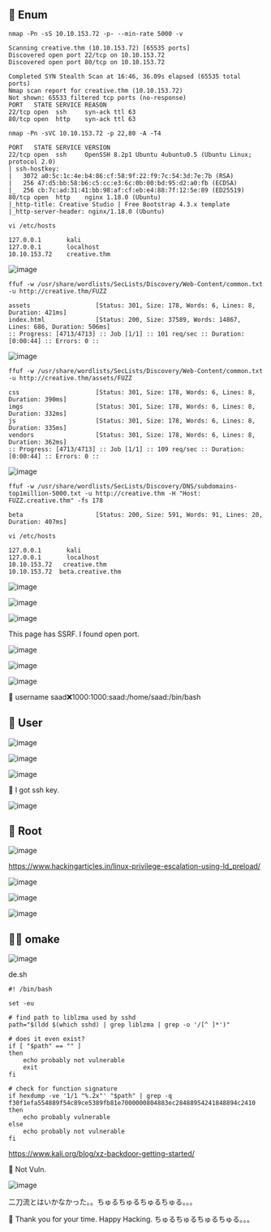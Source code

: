 ## 🍜 Enum
```
nmap -Pn -sS 10.10.153.72 -p- --min-rate 5000 -v

Scanning creative.thm (10.10.153.72) [65535 ports]
Discovered open port 22/tcp on 10.10.153.72
Discovered open port 80/tcp on 10.10.153.72

Completed SYN Stealth Scan at 16:46, 36.09s elapsed (65535 total ports)
Nmap scan report for creative.thm (10.10.153.72)
Not shown: 65533 filtered tcp ports (no-response)
PORT   STATE SERVICE REASON
22/tcp open  ssh     syn-ack ttl 63
80/tcp open  http    syn-ack ttl 63
```


```
nmap -Pn -sVC 10.10.153.72 -p 22,80 -A -T4

PORT   STATE SERVICE VERSION
22/tcp open  ssh     OpenSSH 8.2p1 Ubuntu 4ubuntu0.5 (Ubuntu Linux; protocol 2.0)
| ssh-hostkey: 
|   3072 a0:5c:1c:4e:b4:86:cf:58:9f:22:f9:7c:54:3d:7e:7b (RSA)
|   256 47:d5:bb:58:b6:c5:cc:e3:6c:0b:00:bd:95:d2:a0:fb (ECDSA)
|_  256 cb:7c:ad:31:41:bb:98:af:cf:eb:e4:88:7f:12:5e:89 (ED25519)
80/tcp open  http    nginx 1.18.0 (Ubuntu)
|_http-title: Creative Studio | Free Bootstrap 4.3.x template
|_http-server-header: nginx/1.18.0 (Ubuntu)
```
```
vi /etc/hosts
                                                                             
127.0.0.1       kali
127.0.0.1       localhost
10.10.153.72    creative.thm
```

![image](https://github.com/yukaFUNAMI/THM_Writeup/assets/6504854/7c5a00c4-a654-4e68-8295-4ee909b4c0d8)

```
ffuf -w /usr/share/wordlists/SecLists/Discovery/Web-Content/common.txt -u http://creative.thm/FUZZ 

assets                  [Status: 301, Size: 178, Words: 6, Lines: 8, Duration: 421ms]
index.html              [Status: 200, Size: 37589, Words: 14867, Lines: 686, Duration: 506ms]
:: Progress: [4713/4713] :: Job [1/1] :: 101 req/sec :: Duration: [0:00:44] :: Errors: 0 ::
```
![image](https://github.com/yukaFUNAMI/THM_Writeup/assets/6504854/2fb568f0-272b-48fc-afa4-03cf4e9a9679)


```
ffuf -w /usr/share/wordlists/SecLists/Discovery/Web-Content/common.txt -u http://creative.thm/assets/FUZZ

css                     [Status: 301, Size: 178, Words: 6, Lines: 8, Duration: 390ms]
imgs                    [Status: 301, Size: 178, Words: 6, Lines: 8, Duration: 332ms]
js                      [Status: 301, Size: 178, Words: 6, Lines: 8, Duration: 335ms]
vendors                 [Status: 301, Size: 178, Words: 6, Lines: 8, Duration: 362ms]
:: Progress: [4713/4713] :: Job [1/1] :: 109 req/sec :: Duration: [0:00:44] :: Errors: 0 ::
```
![image](https://github.com/yukaFUNAMI/THM_Writeup/assets/6504854/8a97f72d-3544-4117-b3ae-b9d7ebf8e539)


```
ffuf -w /usr/share/wordlists/SecLists/Discovery/DNS/subdomains-top1million-5000.txt -u http://creative.thm -H "Host: FUZZ.creative.thm" -fs 178 

beta                    [Status: 200, Size: 591, Words: 91, Lines: 20, Duration: 407ms]
```
```
vi /etc/hosts

127.0.0.1       kali
127.0.0.1       localhost
10.10.153.72   creative.thm
10.10.153.72  beta.creative.thm
```
![image](https://github.com/yukaFUNAMI/THM_Writeup/assets/6504854/7140cf8e-9be3-441e-86d2-d8667151727f)

![image](https://github.com/yukaFUNAMI/THM_Writeup/assets/6504854/3b6b4d7f-9e3e-4f45-98c2-c1b68fca0737)

![image](https://github.com/yukaFUNAMI/THM_Writeup/assets/6504854/4a5f487a-27d5-4135-bf28-7f2e6be47103)

This page has SSRF. I found open port.

![image](https://github.com/yukaFUNAMI/THM_Writeup/assets/6504854/6c4a0fef-e182-4a42-b86b-6e1ce83b3e87)

![image](https://github.com/yukaFUNAMI/THM_Writeup/assets/6504854/5b140182-2f3e-4d72-a67a-898b7e9195c8)

![image](https://github.com/yukaFUNAMI/THM_Writeup/assets/6504854/7be041b2-97a1-451b-97a2-943f7c3dadf5)

🍜 username saad:x:1000:1000:saad:/home/saad:/bin/bash

## 🍜 User
![image](https://github.com/yukaFUNAMI/THM_Writeup/assets/6504854/0cd5a3d0-947f-4dda-9099-edd174964df1)

![image](https://github.com/yukaFUNAMI/THM_Writeup/assets/6504854/da8782da-6ae7-46b1-a579-71b661e10dc0)

![image](https://github.com/yukaFUNAMI/THM_Writeup/assets/6504854/ec105341-6858-4acf-b54d-ba6e1691cb14)

🍜 I got ssh key.

![image](https://github.com/yukaFUNAMI/THM_Writeup/assets/6504854/73666536-2a2b-49e4-9215-3ad9488f752a)

## 🍜 Root
![image](https://github.com/yukaFUNAMI/THM_Writeup/assets/6504854/e8b3d1e3-9c7a-4949-b856-e16a1f0bf812)


<a href="https://www.hackingarticles.in/linux-privilege-escalation-using-ld_preload/">
https://www.hackingarticles.in/linux-privilege-escalation-using-ld_preload/
</a>


![image](https://github.com/yukaFUNAMI/THM_Writeup/assets/6504854/017b4c3e-2ff6-460d-a535-49264a609753)

![image](https://github.com/yukaFUNAMI/THM_Writeup/assets/6504854/ae32d1ee-fd41-4952-bcfb-69677a194422)

![image](https://github.com/yukaFUNAMI/THM_Writeup/assets/6504854/ae9e3bd9-65b1-4681-9cc6-4b1551f3a7e9)

## 🍜🍜 omake
![image](https://github.com/yukaFUNAMI/THM_Writeup/assets/6504854/46a8aed7-7328-4160-97f4-ffa4c2d0b6fb)

de.sh

```
#! /bin/bash

set -eu

# find path to liblzma used by sshd
path="$(ldd $(which sshd) | grep liblzma | grep -o '/[^ ]*')"

# does it even exist?
if [ "$path" == "" ]
then
	echo probably not vulnerable
	exit
fi

# check for function signature
if hexdump -ve '1/1 "%.2x"' "$path" | grep -q f30f1efa554889f54c89ce5389fb81e7000000804883ec28488954241848894c2410
then
	echo probably vulnerable
else
	echo probably not vulnerable
fi
```
<a href="https://www.kali.org/blog/xz-backdoor-getting-started/"> 
https://www.kali.org/blog/xz-backdoor-getting-started/
</a>


🍜 Not Vuln.


![image](https://github.com/yukaFUNAMI/THM_Writeup/assets/6504854/38f5c9db-055c-4940-9a2e-9f9c7571e9b5)

二刀流とはいかなかった。。ちゅるちゅるちゅるちゅる。。。

🍜 Thank you for your time. Happy Hacking. ちゅるちゅるちゅるちゅる。。。
